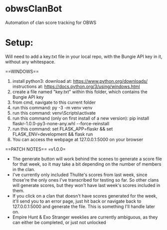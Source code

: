 # obwsClanBot
Automation of clan score tracking for OBWS

# Setup:
Will need to add a key.txt file in your local repo, with the Bungie API key in it, without any whitespace.

==WINDOWS==
01. install python3: 
	download at: https://www.python.org/downloads/
	instructions at: https://docs.python.org/3/using/windows.html
02. create a file named "key.txt" within this folder, which contains the Bungie API key
03. from cmd, navigate to this current folder
04. run this command: py -3 -m venv venv
05. run this command: venv\Scripts\activate
06. run this command (only on first install of a new version): pip install flaskr-1.0.0-py3-none-any.whl --force-reinstall
07. run this command: set FLASK_APP=flaskr && set FLASK_ENV=development && flask run
08. You can access the webpage at 127.0.0.1:5000 on your browser

==PATCH NOTES==
=v1.0.0=
- The generate button will work behind the scenes to generate a score file for that week, so it may take a bit depending on the number of members in the clan.
- I've currently only included Thulite's scores from last week, since those're the only ones I've transcribed for testing so far. So other clans will generate scores, but they won't have last week's scores included in them.
- If you click on a clan that doesn't have scores generated for the week, it'll send you to an error page, just hit back or navigate back to 127.0.0.1:5000 and generate the file. This is something I'll handle later on.
- Empire Hunt & Exo Stranger weeklies are currently ambiguous, as they can either be completed, or just not unlocked
